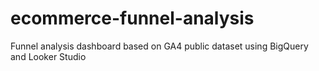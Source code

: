 # ecommerce-funnel-analysis
Funnel analysis dashboard based on GA4 public dataset using BigQuery and Looker Studio
